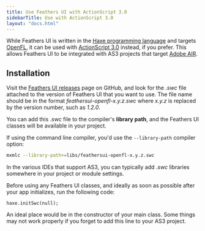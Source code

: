 ```yaml
---
title: Use Feathers UI with ActionScript 3.0
sidebarTitle: Use with ActionScript 3.0
layout: "docs.html"
---
```


While Feathers UI is written in the [Haxe programming language](https://haxe.org) and targets [OpenFL](https://openfl.org/), it can be used with [ActionScript 3.0](https://airsdk.dev/docs/development) instead, if you prefer. This allows Feathers UI to be integrated with AS3 projects that target [Adobe AIR](https://airsdk.dev).

## Installation

Visit the [Feathers UI releases](https://github.com/feathersui/feathersui-openfl/releases) page on GitHub, and look for the _.swc_ file attached to the version of Feathers UI that you want to use. The file name should be in the format _feathersui-openfl-x.y.z.swc_ where _x.y.z_ is replaced by the version number, such as _1.2.0_.

You can add this _.swc_ file to the compiler's **library path**, and the Feathers UI classes will be available in your project.

If using the command line compiler, you'd use the `--library-path` compiler option:

```sh
mxmlc --library-path+=libs/feathersui-openfl-x.y.z.swc
```

In the various IDEs that support AS3, you can typically add _.swc_ libraries somewhere in your project or module settings.

Before using any Feathers UI classes, and ideally as soon as possible after your app initializes, run the following code:

```as3
haxe.initSwc(null);
```

An ideal place would be in the constructor of your main class. Some things may not work properly if you forget to add this line to your AS3 project.